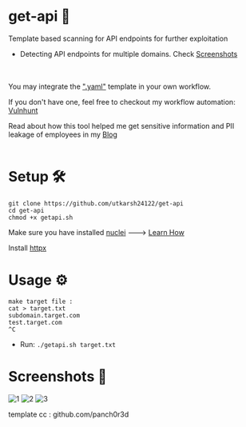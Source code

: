 # get-api 🎯
Template based scanning for API endpoints for further exploitation
- Detecting API endpoints for multiple domains. Check [Screenshots](https://github.com/utkarsh24122/get-api#screenshots-)

<br/><br/>
You may integrate the [".yaml"](https://github.com/utkarsh24122/get-api/blob/main/api_endpoints.yaml) template in your own workflow.

If you don't have one, feel free to checkout my workflow automation: [Vulnhunt](https://github.com/utkarsh24122/VulnHunt)

Read about how this tool helped me get sensitive information and PII leakage of employees in my [Blog](https://utkarsh24122.gitbook.io/findings/api-endpoints-lead-to-sensitive-information-disclosure-and-pii-leakage-of-employees)
<br/><br/>

# Setup 🛠
```
git clone https://github.com/utkarsh24122/get-api
cd get-api
chmod +x getapi.sh
```
Make sure you have installed [nuclei](https://github.com/projectdiscovery/nuclei) ---> [Learn How](https://github.com/projectdiscovery/nuclei#install-nuclei)

Install [httpx](https://github.com/projectdiscovery/httpx)

# Usage ⚙
```
make target file :
cat > target.txt
subdomain.target.com
test.target.com
^C
```
- Run:
 ``` ./getapi.sh target.txt ```
 
 # Screenshots 📸
![1](https://user-images.githubusercontent.com/54320208/131228303-b43a74b8-e23c-4032-a85f-670440afc9c4.PNG)
![2](https://user-images.githubusercontent.com/54320208/131228408-acebd3bd-7342-44e3-aada-14849878c1df.PNG)
![3](https://user-images.githubusercontent.com/54320208/131228484-35a10f4c-64d4-4f50-83e4-31ef2193b42b.PNG)


template cc : github.com/panch0r3d
